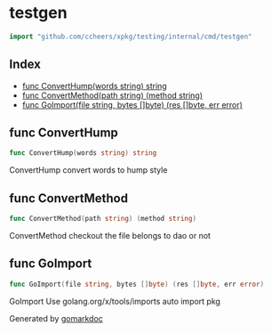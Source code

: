 <!-- Code generated by gomarkdoc. DO NOT EDIT -->

# testgen

```go
import "github.com/ccheers/xpkg/testing/internal/cmd/testgen"
```

## Index

- [func ConvertHump(words string) string](<#func-converthump>)
- [func ConvertMethod(path string) (method string)](<#func-convertmethod>)
- [func GoImport(file string, bytes []byte) (res []byte, err error)](<#func-goimport>)


## func ConvertHump

```go
func ConvertHump(words string) string
```

ConvertHump convert words to hump style

## func ConvertMethod

```go
func ConvertMethod(path string) (method string)
```

ConvertMethod checkout the file belongs to dao or not

## func GoImport

```go
func GoImport(file string, bytes []byte) (res []byte, err error)
```

GoImport Use golang.org/x/tools/imports auto import pkg



Generated by [gomarkdoc](<https://github.com/princjef/gomarkdoc>)

